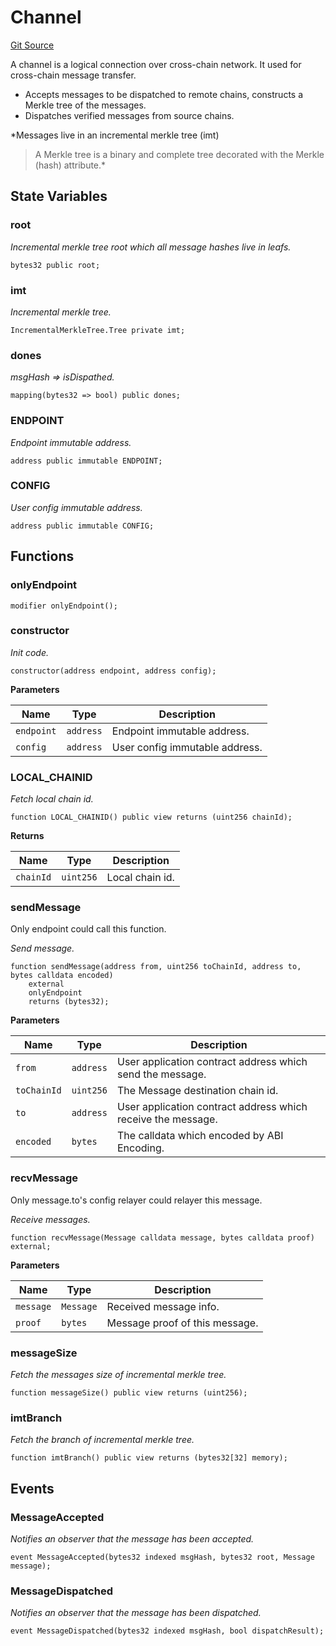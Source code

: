 # Channel
[Git Source](https://github.com/darwinia-network/ORMP/blob/ee39b68e9de8fcd65763e52aec00c1d9ff4831db/src/Channel.sol)

A channel is a logical connection over cross-chain network.
It used for cross-chain message transfer.
- Accepts messages to be dispatched to remote chains,
constructs a Merkle tree of the messages.
- Dispatches verified messages from source chains.

*Messages live in an incremental merkle tree (imt)
> A Merkle tree is a binary and complete tree decorated with
> the Merkle (hash) attribute.*


## State Variables
### root
*Incremental merkle tree root which all message hashes live in leafs.*


```solidity
bytes32 public root;
```


### imt
*Incremental merkle tree.*


```solidity
IncrementalMerkleTree.Tree private imt;
```


### dones
*msgHash => isDispathed.*


```solidity
mapping(bytes32 => bool) public dones;
```


### ENDPOINT
*Endpoint immutable address.*


```solidity
address public immutable ENDPOINT;
```


### CONFIG
*User config immutable address.*


```solidity
address public immutable CONFIG;
```


## Functions
### onlyEndpoint


```solidity
modifier onlyEndpoint();
```

### constructor

*Init code.*


```solidity
constructor(address endpoint, address config);
```
**Parameters**

|Name|Type|Description|
|----|----|-----------|
|`endpoint`|`address`|Endpoint immutable address.|
|`config`|`address`|User config immutable address.|


### LOCAL_CHAINID

*Fetch local chain id.*


```solidity
function LOCAL_CHAINID() public view returns (uint256 chainId);
```
**Returns**

|Name|Type|Description|
|----|----|-----------|
|`chainId`|`uint256`|Local chain id.|


### sendMessage

Only endpoint could call this function.

*Send message.*


```solidity
function sendMessage(address from, uint256 toChainId, address to, bytes calldata encoded)
    external
    onlyEndpoint
    returns (bytes32);
```
**Parameters**

|Name|Type|Description|
|----|----|-----------|
|`from`|`address`|User application contract address which send the message.|
|`toChainId`|`uint256`|The Message destination chain id.|
|`to`|`address`|User application contract address which receive the message.|
|`encoded`|`bytes`|The calldata which encoded by ABI Encoding.|


### recvMessage

Only message.to's config relayer could relayer this message.

*Receive messages.*


```solidity
function recvMessage(Message calldata message, bytes calldata proof) external;
```
**Parameters**

|Name|Type|Description|
|----|----|-----------|
|`message`|`Message`|Received message info.|
|`proof`|`bytes`|Message proof of this message.|


### messageSize

*Fetch the messages size of incremental merkle tree.*


```solidity
function messageSize() public view returns (uint256);
```

### imtBranch

*Fetch the branch of incremental merkle tree.*


```solidity
function imtBranch() public view returns (bytes32[32] memory);
```

## Events
### MessageAccepted
*Notifies an observer that the message has been accepted.*


```solidity
event MessageAccepted(bytes32 indexed msgHash, bytes32 root, Message message);
```

### MessageDispatched
*Notifies an observer that the message has been dispatched.*


```solidity
event MessageDispatched(bytes32 indexed msgHash, bool dispatchResult);
```

